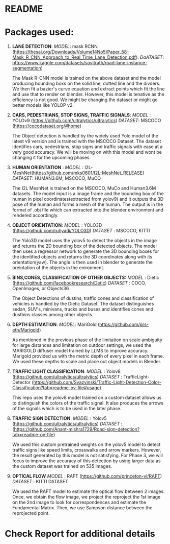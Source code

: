 # README

# Packages used:

1. **LANE DETECTION**: 
		*MODEL*: mask RCNN (https://thesai.org/Downloads/Volume14No5/Paper_58-Mask_R_CNN_Approach_to_Real_Time_Lane_Detection.pdf):
		*DaATASET*: https://www.kaggle.com/datasets/sovitrath/road-lane-instance-segmentation)
	
	The Mask R-CNN model is trained on the above dataset and the model producing bounding boxs on the solid line, dotted line and the divders. We then fit a bazier's curve equation and extract points which fit the line and use that to render on blender. 
	However, this model is tenative as the efficiency is not good. We might be changing the dataset or might go better models like YOLOP v2.
	
2. **CARS, PEDESTRIANS, STOP SIGNS, TRAFFIC SIGNALS**: 
		*MODEL* : YOLOv9 (https://github.com/ultralytics/ultralytics)
		*DATASET*: MSCOCO (https://cocodataset.org/#home)
	
	The Object detection is handled by the widely used Yolo model of the latest v9 version and is trained with the MSCOCO Dataset. The dataset identifies cars, pedestrians, stop signs and traffic signals with ease at a very good accuracy. We will be moving on with this model and wont be changing it for the upcoming phases.
	
	
3. **HUMAN ORIENTATION** :
		*MODEL* : I2L-MeshNet(https://github.com/mks0601/I2L-MeshNet_RELEASE)
		*DATASET*: HUMAN3.6M, MSCOCO, MuCO

	The I2L MeshNet is trained on the MSCOCO, MuCo and Human3.6M datasets. The model input is a image frame and the bounding box of the human in pixel coordinates(extracted from yolov9) and it outputs the 3D pose of the human and forms a mesh of the human. The output is in the format of .obj file which can extracted into the blender environment and rendered accordingly. 
	
4. **OBJECT ORIENTATION**:
		*MODEL* : YOLO3D (https://github.com/ruhyadi/YOLO3D)
		*DATASET* : MSCOCO, KITTI 
		
	The Yolo3D model uses the yolov5 to detect the objects in the image and returns the 2D bounding box of the detected objects. The model then uses a regressor network to generate the 3D bounding boxes for the identified objects and returns the 3D coordinates along with its orientation(yaw). The angle is then used in blender to generate the oreintation of the objects in the enironment.
	
5. **BINS,CONES, CLASSIFICATION OF OTHER OBJECTS:**
		*MODEL* : Dietic (https://github.com/facebookresearch/Detic)
		*DATASET* : COCO, OpenImages, or Objects36
	
	The Object Detections of dustins, traffic cones and classification of vehicles is handled by the Dietic Dataset. The dataset distinguishes sedan, SUV's, minivans, trucks and buses and identifies cones and dustbins classes among other objects.
	
6. **DEPTH ESTIMATION**: 
		*MODEL*: MariGold (https://github.com/prs-eth/Marigold)
	
	As mentioned in the previous phase of the limitation on scale ambiguity for large distances and limitation on outdoor settings, we used the MARIGOLD diffuser model trained by LLMS to improve accuracy. Marigold provided us with the metric depth of every pixel in each frame.
	We used these depths to scale and place out object models in Blender.

7. **TRAFFIC LIGHT CLASSIFICATION**: 
		*MODEL* : Yolov8 (https://github.com/ultralytics/ultralytics)
		*DATASET* : TrafficLight-Detector (https://github.com/Syazvinski/Traffic-Light-Detection-Color-Classification?tab=readme-ov-file#usage)
	
	This repo uses the yolov8 model trained on  a custom dataset allows us to distinguish the colors of the traffic signal. It also produces the arrows of the signals which is to be used in the later phase.
	
8. **TRAFFIC SIGN DETECTION**:
		*MODEL* : Yolov5 (https://github.com/ultralytics/ultralytics)
		*DATASET* : (https://github.com/Anant-mishra1729/Road-sign-detection?tab=readme-ov-file)
	
	We used this custom pretrained weights on the yolov5 model to detect traffic signs like speed limits, crosswalks and arrow markers. However, the result generated by this model is not satisfying. For Phase 3, we will focus to improve the accuracy of this detection by using larger data as the custom dataset was trained on 535 images.

9. **OPTICAL FLOW**
		*MODEL* : RAFT (https://github.com/princeton-vl/RAFT)
		*DATASET* : KITTI DATASET
		
	We used the RAFT model to estimate the optical flow between 2 images. Once, we obtain the flow image, we project the reproject the 1st image on the 2nd image to look for correspondences and estimate the Fundamental Matrix. Then, we use Sampson distance between the reprojected point.

# Check Report for additional details
	

